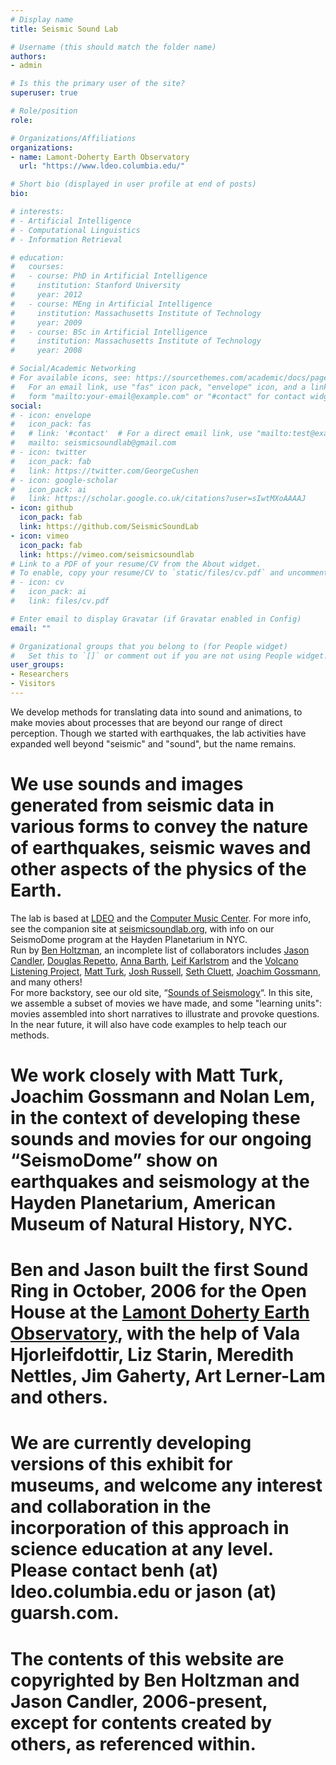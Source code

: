```yaml
---
# Display name
title: Seismic Sound Lab

# Username (this should match the folder name)
authors:
- admin

# Is this the primary user of the site?
superuser: true

# Role/position
role: 

# Organizations/Affiliations
organizations:
- name: Lamont-Doherty Earth Observatory
  url: "https://www.ldeo.columbia.edu/"

# Short bio (displayed in user profile at end of posts)
bio: 

# interests:
# - Artificial Intelligence
# - Computational Linguistics
# - Information Retrieval

# education:
#   courses:
#   - course: PhD in Artificial Intelligence
#     institution: Stanford University
#     year: 2012
#   - course: MEng in Artificial Intelligence
#     institution: Massachusetts Institute of Technology
#     year: 2009
#   - course: BSc in Artificial Intelligence
#     institution: Massachusetts Institute of Technology
#     year: 2008

# Social/Academic Networking
# For available icons, see: https://sourcethemes.com/academic/docs/page-builder/#icons
#   For an email link, use "fas" icon pack, "envelope" icon, and a link in the
#   form "mailto:your-email@example.com" or "#contact" for contact widget.
social:
# - icon: envelope
#   icon_pack: fas
#   # link: '#contact'  # For a direct email link, use "mailto:test@example.org".
#   mailto: seismicsoundlab@gmail.com
# - icon: twitter
#   icon_pack: fab
#   link: https://twitter.com/GeorgeCushen
# - icon: google-scholar
#   icon_pack: ai
#   link: https://scholar.google.co.uk/citations?user=sIwtMXoAAAAJ
- icon: github
  icon_pack: fab
  link: https://github.com/SeismicSoundLab
- icon: vimeo
  icon_pack: fab
  link: https://vimeo.com/seismicsoundlab
# Link to a PDF of your resume/CV from the About widget.
# To enable, copy your resume/CV to `static/files/cv.pdf` and uncomment the lines below.
# - icon: cv
#   icon_pack: ai
#   link: files/cv.pdf

# Enter email to display Gravatar (if Gravatar enabled in Config)
email: ""

# Organizational groups that you belong to (for People widget)
#   Set this to `[]` or comment out if you are not using People widget.
user_groups:
- Researchers
- Visitors
---
```


We develop methods for translating data into sound and animations, to make movies about processes that are beyond our range of direct perception. Though we started with earthquakes, the lab activities have expanded well beyond "seismic" and "sound", but the name remains.
# We use sounds and images generated from seismic data in various forms to convey the nature of earthquakes, seismic waves and other aspects of the physics of the Earth. 
The lab is based at [LDEO](http://www.ldeo.columbia.edu/) and the [Computer Music Center](https://cmc.music.columbia.edu/). 
For more info, see the companion site at [seismicsoundlab.org](http://www.seismicsoundlab.org/), with info on our SeismoDome program at the Hayden Planetarium in NYC.  
Run by [Ben Holtzman](https://www.ldeo.columbia.edu/~benh/), an incomplete list of collaborators includes [Jason Candler](https://www.guarsh.com/), [Douglas Repetto](http://douglasrepetto.com), [Anna Barth](https://barthac.github.io/), [Leif Karlstrom](https://pages.uoregon.edu/leif/) and the [Volcano Listening Project](http://www.volcanolisteningproject.org/), [Matt Turk](https://sites.google.com/site/matthewturk/), [Josh Russell](https://jbrussell.github.io/), [Seth Cluett](https://sethcluett.com/), [Joachim Gossmann](http://musicweb2.ucsd.edu/~jo/#intro), and many others!   
For more backstory, see our old site, “[Sounds of Seismology](http://www.ldeo.columbia.edu/res/pi/sounds-of-seismology/)“. 
In this site, we assemble a subset of movies we have made, and some "learning units": movies assembled into short narratives to illustrate and provoke questions. In the near future, it will also have code examples to help teach our methods. 
# We work closely with Matt Turk, Joachim Gossmann and Nolan Lem, in the context of developing these sounds and movies for our ongoing “SeismoDome” show on earthquakes and seismology at the Hayden Planetarium, American Museum of Natural History, NYC.

# Ben and Jason built the first Sound Ring in October, 2006 for the Open House at the [Lamont Doherty Earth Observatory](http://www.ldeo.columbia.edu/), with the help of Vala Hjorleifdottir, Liz Starin, Meredith Nettles, Jim Gaherty, Art Lerner-Lam and others. 

# We are currently developing versions of this exhibit for museums, and welcome any interest and collaboration in the incorporation of this approach in science education at any level. Please contact benh (at) ldeo.columbia.edu or jason (at) guarsh.com.

# The contents of this website are copyrighted by Ben Holtzman and Jason Candler, 2006-present, except for contents created by others, as referenced within.
